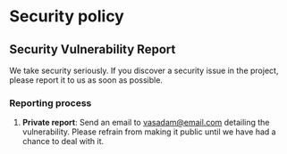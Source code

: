 # Security policy

## Security Vulnerability Report

We take security seriously. If you discover a security issue in the project, please report it to us as soon as possible.

### Reporting process

1. **Private report**: Send an email to vasadam@email.com detailing the vulnerability. Please refrain from making it public until we have had a chance to deal with it.
